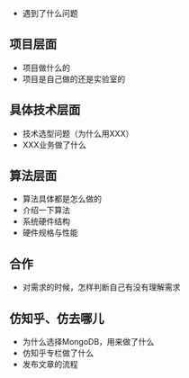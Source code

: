 

- 遇到了什么问题

## 项目层面
- 项目做什么的
- 项目是自己做的还是实验室的

## 具体技术层面
- 技术选型问题（为什么用XXX）
- XXX业务做了什么

## 算法层面
- 算法具体都是怎么做的
- 介绍一下算法
- 系统硬件结构
- 硬件规格与性能

## 合作
- 对需求的时候，怎样判断自己有没有理解需求

## 仿知乎、仿去哪儿
- 为什么选择MongoDB，用来做了什么
- 仿知乎专栏做了什么
- 发布文章的流程
